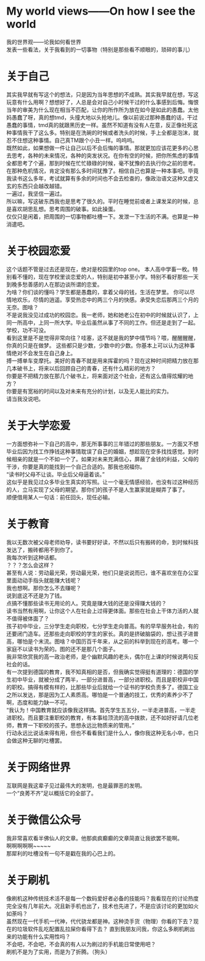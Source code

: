 # My world views——On how I see the world  
我的世界观——论我如何看世界  
发表一些看法，关于我看到的一切事物（特别是那些看不顺眼的，琐碎的事儿）  
# 关于自己  
其实我早就有写这个的想法，只是因为当年思想的不成熟。其实我早就在想，写这玩意有什么用啊？想想好了，人总是会对自己小时候干过的什么事感到后悔。悔恨当年的审美为什么现在相当不匹配，让你的所作所为放在如今是如此的愚蠢。太他妈愚蠢了呀，真的想tmd，头撞大地以头抢地儿。像以前说过那种愚蠢的话，干过愚蠢的事情，tmd真的就跟黑历史一样。虽然不知道有没有人在意，反正像社死这种事情我干了这么多。特别是在洗碗的时候或者洗头的时候，手上全都是泡沫，就忍不住想这种事情。自己真TM跟个小丑一样。呜呜呜。  
既然如此，如果想做一件让自己以后不会后悔的事情。那就更加应该花更多的心思去思考，各种的未来情况，各种的突发状况。在你有空的时候，把你所焦虑的事情全都思考了个遍，那到时候在忙忙碌碌的时候，毫不犹豫的去执行你之前的思考。在那种危机情况，肯定没有那么多时间犹豫了。相信自己也算是一种本事吧。毕竟我读书这么多年，考试就算有多余的时间也不会去检查的，像政治语文这种又虚又玄的东西只会越改越错。  
一遍过，我坚信一遍过。  
所以嘛，写这破东西我也是思考了很久的。平时在睡觉前或者上课发呆的时候，总是喜欢胡思乱想。思考周围的破事。如此操蛋。  
仅仅只是闲着，把周围的一切事物都吐槽一下。发泄一下生活的不满。也算是一种消遣吧。  
# 关于校园恋爱  
这个话题不管是过去还是现在，绝对是校园里的top one。
本人高中学畜一枚。特别看不懂的，现在学校里谈恋爱的人，特别是初中甚至小学。特别不看好那些一天到晚多愁善感的人在那边谈所谓的恋爱。  
为啥？你们谈的懂吗？学生都是愚蠢的，拿着父母的钱，生活在梦里。
你可以尽情地欢乐，尽情的逍遥。享受热恋中的两三个月的快感。承受失恋后那两三个月的无奈。图啥？  
不是说我没见过成功的校园恋。我一老师，她和她老公在初中的时候就认识了，上同一所高中，上同一所大学。毕业后虽然从事了不同的工作。但还是走到了一起。学校，功不可没。  
看到这里是不是觉得非常向往？哇塞，这不就是我的梦中情节吗？喂，醒醒醒醒，你真的只是在做梦。
这些都只是少数，少数中的少数。你基本上可以认为这种事情绝对不会发生在自己身上。  
搏一搏单车变摩托。美好的青春不就是用来挥霍的吗？现在这种时间把精力放在那几本破书上，将来以后回顾自己的青春，还有什么精彩的地方？  
你要是不把精力放在那几个破书上，将来面对这个社会，还有这么值得炫耀的地方？  
你要是有宽裕的时间以及对未来有充分的计划，以及无人能比的实力。  
请当我没说吧。
# 关于大学恋爱  
一方面想弥补一下自己的高中，那无所事事的三年错过的那些朋友。一方面又不想毕业后因为找工作挣钱这种事情耽误了自己的婚姻，想趁现在空多找找感觉。到时候相亲的就是一个不如一个了。如果对未来充满信心，屏蔽了金钱的利益，父母的干涉，你要是真的能找到一个自己合适的。那我也祝福你。  
“读书时父母不让谈。毕业后父母逼着谈。”  
这似乎是我见过众多毕业生真实的写照。让一个毫无情感经验，也没有过这种经历的人，立马实现了父母的期望。那你们的孩子不是人生赢家就是糊弄了事了。  
顺便借用某人一句话：前任回头，现任必输。  
# 关于教育  
我以无数次被父母老师劝导，读书要好好读，不然以后只有搬砖的命，到时候科技发达了，搬砖都用不到你了。  
我每次听到这种话都。  
？？？怎么会这样？  
甚至有人说：劳动最光荣，劳动最光荣，他们只是说说而已，谁不喜欢坐在办公室里面动动手指头就能赚大钱呢？  
我也想啊。那你怎么不去赚呢？  
说到底这不还是为了钱。  
点搞不懂那些读书无用论的人。究竟是赚大钱的还是没得赚大钱的？  
读书当然有用啊，让你这个人在社会上过得更体面。那些在社会上干体力活的人就不值得被体面了？  
孩子初中毕业，三分学生走向职校，七分学生走向普高。有的早早服务社会，有的还要闭门造车。还那些走向职校的学生的家长。真的是挤破脑袋的，想让孩子进普高，哪怕是个末流。图啥？中国历百千年来，从之前的科举到现在的高考。哪一个家庭不以读书为荣的。图的还不是那几个面子。  
我非常欣赏我的高一政治老师，是个幽默风趣的老头，偶尔在上课的时候说两句反社会的话。  
有一次提到德国的教育，我不知真相的是否，但我确实觉得挺有道理的：德国的学生初中毕业，就被分成了两半，一部分进普高，一部分进职校。而且是职校非中国的职校。搞得有模有样的，比那些毕业后就给一个证书的学校负责多了。德国工业之所以发达，那是因为工人素质高。哪怕是一个普通的技工，优秀的素养少不了啊，态度和能力缺一不可。  
“我认为！中国教育就应该像我这样搞。首先学生五五分，一半走进普高，一半走进职校。而且要注重职校的教育，有本事给顶流的高中拨款，还不如好好请几位老师，教育一下职校的孩子。思想永远比物质来的管用。”  
行动永远比说话来得有用，但也不看看我们是什么人，像你我这种无名小卒，也只会做这种无聊的吐槽罢。  
# 关于网络世界  
互联网是我这辈子见过最伟大的发明，也是最罪恶的发明。  
一个“良莠不齐”足以概括它的全部了。  
# 关于微信公众号  
我非常喜欢看半佛仙人的文章。他那疯疯癫癫的文章简直让我欲罢不能啊。  
啊啊啊啊啊~~~~~  
那犀利的吐槽没有一句不是戳在我的心巴上的。  
# 关于刷机  
像刷机这种传统技术活不是每一个数码爱好者必备的技能吗？我看现在的讨论热度完全没有几年前大。况且新手机也出了，技术也先进了，不是应该讨论的更加如火如荼吗？  
虽然现在一代手机一代神，代代骁龙都是神。这种烫手货（物理）你看的下去？现在的垃圾软件乱吃配置乱拉屎你看得下去？
直到我朋友问我，你这么多刷机刷出来的功能有什么实用性吗？  
不会吧，不会吧，不会真的有人以为刷过的手机能日常使用吧？  
刷机不是为了实用，而是为了折腾。（狗头）  
# 
